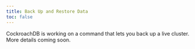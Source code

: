 ```yaml
---
title: Back Up and Restore Data
toc: false
---
```


CockroachDB is working on a command that lets you back up a live cluster. More details coming soon.


